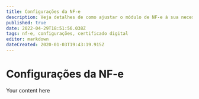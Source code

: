 ```yaml
---
title: Configurações da NF-e
description: Veja detalhes de como ajustar o módulo de NF-e à sua necessidade
published: true
date: 2022-04-29T18:51:56.038Z
tags: nf-e, configurações, certificado digital
editor: markdown
dateCreated: 2020-01-03T19:43:19.915Z
---
```


# Configurações da NF-e

Your content here
